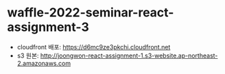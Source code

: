 # waffle-2022-seminar-react-assignment-3

* cloudfront 배포: https://d6mc9ze3pkchi.cloudfront.net
* s3 원본: http://joongwon-react-assignment-1.s3-website.ap-northeast-2.amazonaws.com
